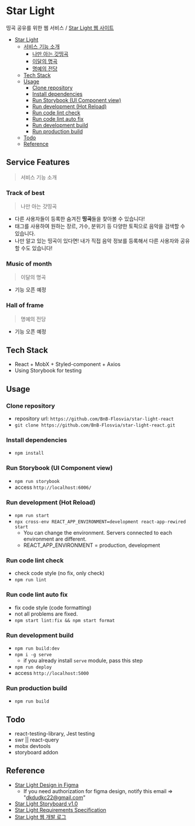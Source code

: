 # Star Light
띵곡 공유를 위한 웹 서비스 / [Star Light 웹 사이트](http://star-light-web.ap-northeast-2.elasticbeanstalk.com)

- [Star Light](#star-light)
  * [서비스 기능 소개](#service-features)
    + [나만 아는 갓띵곡](#track-of-best)
    + [이달의 명곡](#music-of-month)
    + [명예의 전당](#hall-of-frame)
  * [Tech Stack](#tech-stack)
  * [Usage](#usage)
    + [Clone repository](#clone-repository)
    + [Install dependencies](#install-dependencies)
    + [Run Storybook (UI Component view)](#run-storybook--ui-component-view-)
    + [Run development (Hot Reload)](#run-development--hot-reload-)
    + [Run code lint check](#run-code-lint-check)
    + [Run code lint auto fix](#run-code-lint-auto-fix)
    + [Run development build](#run-development-build)
    + [Run production build](#run-production-build)
  * [Todo](#todo)
  * [Reference](#reference)

## Service Features
> 서비스 기능 소개
### Track of best
> 나만 아는 갓띵곡
- 다른 사용자들이 등록한 숨겨진 **띵곡**들을 찾아볼 수 있습니다!
- 태그를 사용하여 원하는 장르, 가수, 분위기 등 다양한 토픽으로 음악을 검색할 수 있습니다.
- 나만 알고 있는 띵곡이 있다면! 내가 직접 음악 정보를 등록해서 다른 사용자와 공유할 수도 있습니다!
### Music of month
> 이달의 명곡
- 기능 오픈 예정
### Hall of frame
> 명예의 전당
- 기능 오픈 예정

## Tech Stack

- React + MobX + Styled-component + Axios
- Using Storybook for testing

## Usage

### Clone repository

- repository url: `https://github.com/BnB-Flosvia/star-light-react`
- `git clone https://github.com/BnB-Flosvia/star-light-react.git`

### Install dependencies

- `npm install`

### Run Storybook (UI Component view)

- `npm run storybook`
- access `http://localhost:6006/`

### Run development (Hot Reload)

- `npm run start`
- `npx cross-env REACT_APP_ENVIRONMENT=development react-app-rewired start`
  - You can change the environment. Servers connected to each environment are different.
  - REACT_APP_ENVIRONMENT = production, development

### Run code lint check

- check code style (no fix, only check)
- `npm run lint`

### Run code lint auto fix

- fix code style (code formatting)
- not all problems are fixed.
- `npm start lint:fix && npm start format`

### Run development build

- `npm run build:dev`
- `npm i -g serve`
  - if you already install `serve` module, pass this step
- `npm run deploy`
- access `http://localhost:5000`

### Run production build

- `npm run build`

## Todo

- react-testing-library, Jest testing
- swr || react-query
- mobx devtools
- storyboard addon

## Reference

- [Star Light Design in Figma](https://www.figma.com/file/NyRHXYp1ydVb9l4yoHmDtH/Star-Light-Web?node-id=0%3A1)
  - If you need authorization for figma design, notify this email => "dkdudkc22@gmail.com"
- [Star Light Storyboard v1.0](https://docs.google.com/presentation/d/1Sp_AaRGX0Djxg1bEWvEA5sCDMwHlt4ju8T6O6NrWqA0/edit?usp=sharing)
- [Star Light Requirements Specification](https://hackmd.io/@starmango/service-specification)
- [Star Light 웹 개발 로그](https://hackmd.io/@starmango/development-log)
